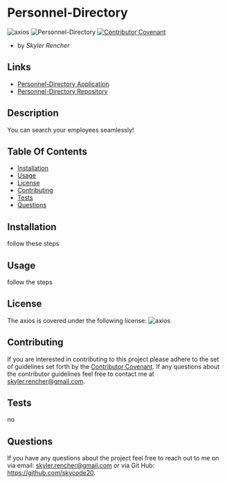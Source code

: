 # Personnel-Directory

  ![axios](https://img.shields.io/npm/l/axios)
  ![Personnel-Directory](https://img.shields.io/github/languages/top/skycode20/Personnel-Directory)
  [![Contributor Covenant](https://img.shields.io/badge/Contributor%20Covenant-v2.0%20adopted-ff69b4.svg)](code_of_conduct.md)

  - by *Skyler Rencher*

  ## Links

  * [Personnel-Directory Application](https://personnel-directory-sr.herokuapp.com/)
  * [Personnel-Directory Repository](https://github.com/skycode20/Personnel-Directory)
  
  ## Description    

  You can search your employees seamlessly! 

  ## Table Of Contents    

  * [Installation](#installation)
  * [Usage](#usage)
  * [License](#license)
  * [Contributing](#contributing)
  * [Tests](#tests)
  * [Questions](#questions)
  
  ## Installation    

  follow these steps

  ## Usage    

  follow the steps

  ## License    

  The axios is covered under the following license: ![axios](https://img.shields.io/npm/l/axios)

  ## Contributing     

  If you are interested in contributing to this project please adhere to the set of guidelines set forth by the [Contributor Covenant](https://www.contributor-covenant.org/version/2/0/code_of_conduct/). If any questions about the contributor guidelines feel free to contact me at skyler.rencher@gmail.com.

      
  

  ## Tests    

  no

  ## Questions    

  If you have any questions about the project feel free to reach out to me on via email: skyler.rencher@gmail.com or via Git Hub: https://github.com/skycode20.

